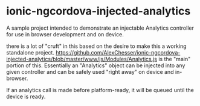 # ionic-ngcordova-injected-analytics
A sample project intended to demonstrate an injectable Analytics controller for use in browser development and on device.

there is a lot of "cruft" in this based on the desire to make this a working standalone project. https://github.com/AlexChesser/ionic-ngcordova-injected-analytics/blob/master/www/js/Modules/Analytics.js is the "main" portion of this.  Essentially an "Analytics" object can be injected into any given controller and can be safely used "right away" on device and in-browser.

If an analytics call is made before platform-ready, it will be queued until the device is ready.  
